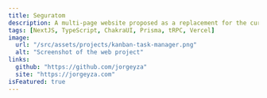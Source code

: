 ```yaml
---
title: Seguratom
description: A multi-page website proposed as a replacement for the current one. All the content is managed with Strapi, a headless CMS
tags: [NextJS, TypeScript, ChakraUI, Prisma, tRPC, Vercel]
image:
  url: "/src/assets/projects/kanban-task-manager.png"
  alt: "Screenshot of the web project"
links:
  github: "https://github.com/jorgeyza"
  site: "https://jorgeyza.com"
isFeatured: true
---
```

